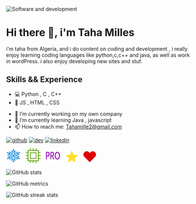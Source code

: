 
![Software and development](https://arturssmirnovs.github.io/github-profile-readme-generator/images/banner.png)

# Hi there 👋, i'm Taha Milles

i'm taha from Algeria, and i do content on coding and development , i really enjoy learning coding languages like python,c,c++ and java, as well as work in wordPress. i also enjoy developing new sites and stuf.


## Skills && Experience
* 💻 Python , C , C++
* 📱 JS , HTML , CSS

- 🔭 I’m currently working on my own company  
- 🌱 I’m currently learning Java , javascript 
- 📫 How to reach me: Tahamille2@gmail.com 


[<img src='https://cdn.jsdelivr.net/npm/simple-icons@3.0.1/icons/github.svg' alt='github' height='40'>](https://github.com/Tahamilles)  [<img src='https://cdn.jsdelivr.net/npm/simple-icons@3.0.1/icons/dev-dot-to.svg' alt='dev' height='40'>](https://dev.to/Tahamilles)  [<img src='https://cdn.jsdelivr.net/npm/simple-icons@3.0.1/icons/linkedin.svg' alt='linkedin' height='40'>](https://www.linkedin.com/in/tahamilles/)  

<a href='https://archiveprogram.github.com/'><img src='https://raw.githubusercontent.com/acervenky/animated-github-badges/master/assets/acbadge.gif' width='40' height='40'></a> <a href='https://docs.github.com/en/developers'><img src='https://raw.githubusercontent.com/acervenky/animated-github-badges/master/assets/devbadge.gif' width='40' height='40'></a> <a href='https://github.com/pricing'><img src='https://raw.githubusercontent.com/acervenky/animated-github-badges/master/assets/pro.gif' width='40' height='40'></a> <a href='https://stars.github.com/'><img src='https://raw.githubusercontent.com/acervenky/animated-github-badges/master/assets/starbadge.gif' width='35' height='35'></a> <a href='https://docs.github.com/en/github/supporting-the-open-source-community-with-github-sponsors'><img src='https://raw.githubusercontent.com/acervenky/animated-github-badges/master/assets/sponsorbadge.gif' width='35' height='35'></a> 

![GitHub stats](https://github-readme-stats.vercel.app/api?username=Tahamilles&show_icons=true)  

![GitHub metrics](https://metrics.lecoq.io/Tahamilles)  

![GitHub streak stats](https://streak-stats.demolab.com/?user=Tahamilles)  


